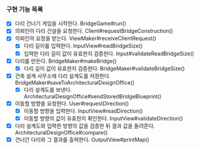 ### 구현 기능 목록

- [x] 다리 건너기 게임을 시작한다. BridgeGame#run()
- [x] 의뢰인이 다리 건설을 요청한다. Client#requestBridgeConstruction()
- [x] 의뢰인의 요청을 받는다. ViewMaker#receiveClientRequest()
  - [x] 다리 길이를 입력한다. InputView#readBridgeSize()
  - [x] 입력한 다리 길이 값이 유효한지 검증한다. Input#validateReadBridgeSize()
- [x] 다리를 만든다. BridgeMaker#makeBridge()
  - [x] 다리 길이 값이 유효한지 검증한다. BridgeMaker#validateBridgeSize()
- [x] 건축 설계 사무소에 다리 설계도를 저장한다. BridgeMaker#saveToArchitecturalDesignOffice()
  - [x] 다리 설계도를 보낸다. ArchitecturalDesignOffice#sendStoredBridgeBlueprint()
- [x] 이동할 방향을 요청한다. User#requestDirection()
  - [x] 이동할 방향을 입력한다. InputView#readDirection()
  - [x] 이동할 방향의 값이 유효한지 확인한다. InputView#validateDirection()
- [x] 다리 설계도와 입력한 방향의 값을 검증한 뒤 결과 값을 돌려준다. ArchitecturalDesignOffice#compare()
- [x] 건너간 다리와 그 결과를 출력한다. OutputView#printMap()
